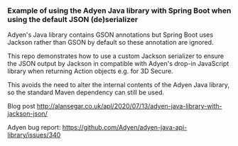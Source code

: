 ### Example of using the Adyen Java library with Spring Boot when using the default JSON (de)serializer

Adyen's Java library contains GSON annotations but Spring Boot uses Jackson rather than GSON by default so these annotation are ignored.

This repo demonstrates how to use a custom Jackson serializer to ensure the JSON output by Jackson in compatible with Adyen's drop-in JavaScript library when returning Action objects e.g. for 3D Secure.

This avoids the need to alter the internal contents of the Adyen Java library, so the standard Maven dependency can still be used.

Blog post http://alansegar.co.uk/apl/2020/07/13/adyen-java-library-with-jackson-json/

Adyen bug report: https://github.com/Adyen/adyen-java-api-library/issues/340
